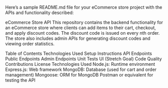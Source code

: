 
Here’s a sample README.md file for your eCommerce store project with the APIs and functionality described:

eCommerce Store API
This repository contains the backend functionality for an eCommerce store where clients can add items to their cart, checkout, and apply discount codes. The discount code is issued on every nth order. The store also includes admin APIs for generating discount codes and viewing order statistics.

Table of Contents
Technologies Used
Setup Instructions
API Endpoints
Public Endpoints
Admin Endpoints
Unit Tests
UI (Stretch Goal)
Code Quality
Contributions
License
Technologies Used
Node.js: Runtime environment
Express.js: Web framework
MongoDB: Database (used for cart and order management)
Mongoose: ORM for MongoDB
Postman or equivalent for testing the API
